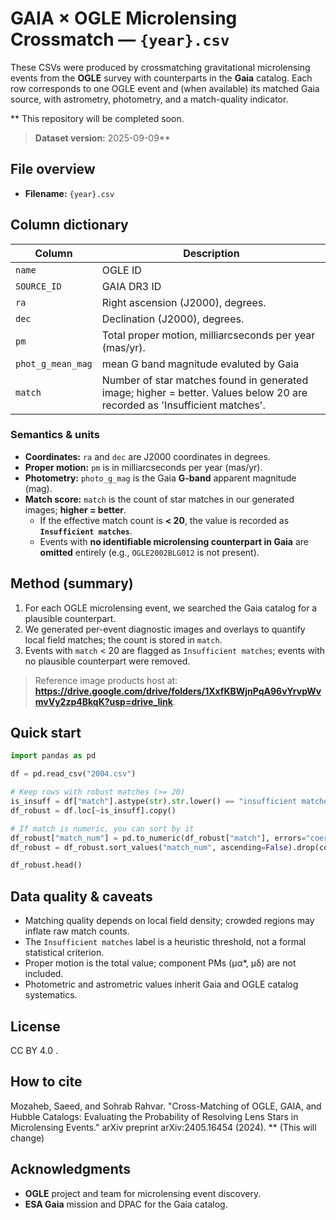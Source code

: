 # GAIA × OGLE Microlensing Crossmatch — `{year}.csv`

These CSVs were produced by crossmatching gravitational microlensing events from the **OGLE** survey with counterparts in the **Gaia** catalog. Each row corresponds to one OGLE event and (when available) its matched Gaia source, with astrometry, photometry, and a match-quality indicator. 

** This repository will be completed soon.

> **Dataset version:** 2025-09-09**

## File overview
- **Filename:** `{year}.csv`

## Column dictionary
| Column | Description |
|---|---|
| `name` | OGLE ID |
| `SOURCE_ID` | GAIA DR3 ID |
| `ra` | Right ascension (J2000), degrees. |
| `dec` | Declination (J2000), degrees. |
| `pm` | Total proper motion, milliarcseconds per year (mas/yr). |
| `phot_g_mean_mag` | mean G band magnitude evaluted by Gaia |
| `match` | Number of star matches found in generated image; higher = better. Values below 20 are recorded as 'Insufficient matches'. |

### Semantics & units
- **Coordinates:** `ra` and `dec` are J2000 coordinates in degrees.  
- **Proper motion:** `pm` is in milliarcseconds per year (mas/yr).  
- **Photometry:** `photo_g_mag` is the Gaia **G-band** apparent magnitude (mag).  
- **Match score:** `match` is the count of star matches in our generated images; **higher = better**.  
  - If the effective match count is **< 20**, the value is recorded as **`Insufficient matches`**.
  - Events with **no identifiable microlensing counterpart in Gaia** are **omitted** entirely (e.g., `OGLE2002BLG012` is not present).

## Method (summary)
1. For each OGLE microlensing event, we searched the Gaia catalog for a plausible counterpart.  
2. We generated per-event diagnostic images and overlays to quantify local field matches; the count is stored in `match`.  
3. Events with `match` < 20 are flagged as `Insufficient matches`; events with no plausible counterpart were removed.

> Reference image products host at: **https://drive.google.com/drive/folders/1XxfKBWjnPqA96vYrvpWvmvVy2zp4BkqK?usp=drive_link**.

## Quick start
```python
import pandas as pd

df = pd.read_csv("2004.csv")

# Keep rows with robust matches (>= 20)
is_insuff = df["match"].astype(str).str.lower() == "insufficient matches"
df_robust = df.loc[~is_insuff].copy()

# If match is numeric, you can sort by it
df_robust["match_num"] = pd.to_numeric(df_robust["match"], errors="coerce")
df_robust = df_robust.sort_values("match_num", ascending=False).drop(columns=["match_num"])

df_robust.head()
```

## Data quality & caveats
- Matching quality depends on local field density; crowded regions may inflate raw match counts.  
- The `Insufficient matches` label is a heuristic threshold, not a formal statistical criterion.  
- Proper motion is the total value; component PMs (μα*, μδ) are not included.  
- Photometric and astrometric values inherit Gaia and OGLE catalog systematics.

## License
CC BY 4.0 .

## How to cite
Mozaheb, Saeed, and Sohrab Rahvar. "Cross-Matching of OGLE, GAIA, and Hubble Catalogs: Evaluating the Probability of Resolving Lens Stars in Microlensing Events." arXiv preprint arXiv:2405.16454 (2024). ** (This will change)

## Acknowledgments
- **OGLE** project and team for microlensing event discovery.  
- **ESA Gaia** mission and DPAC for the Gaia catalog.

